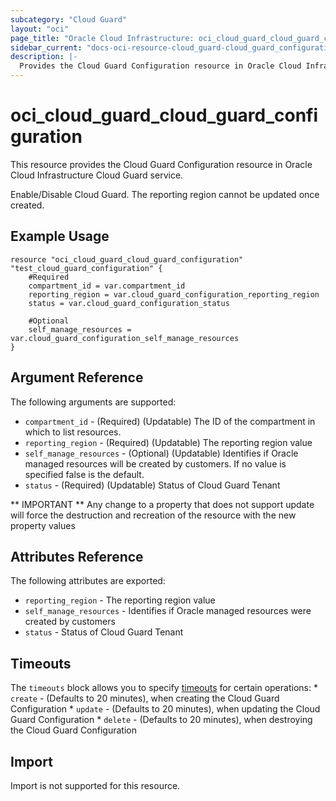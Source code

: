 ```yaml
---
subcategory: "Cloud Guard"
layout: "oci"
page_title: "Oracle Cloud Infrastructure: oci_cloud_guard_cloud_guard_configuration"
sidebar_current: "docs-oci-resource-cloud_guard-cloud_guard_configuration"
description: |-
  Provides the Cloud Guard Configuration resource in Oracle Cloud Infrastructure Cloud Guard service
---
```


# oci_cloud_guard_cloud_guard_configuration
This resource provides the Cloud Guard Configuration resource in Oracle Cloud Infrastructure Cloud Guard service.

Enable/Disable Cloud Guard. The reporting region cannot be updated once created.


## Example Usage

```hcl
resource "oci_cloud_guard_cloud_guard_configuration" "test_cloud_guard_configuration" {
	#Required
	compartment_id = var.compartment_id
	reporting_region = var.cloud_guard_configuration_reporting_region
	status = var.cloud_guard_configuration_status

	#Optional
	self_manage_resources = var.cloud_guard_configuration_self_manage_resources
}
```

## Argument Reference

The following arguments are supported:

* `compartment_id` - (Required) (Updatable) The ID of the compartment in which to list resources.
* `reporting_region` - (Required) (Updatable) The reporting region value
* `self_manage_resources` - (Optional) (Updatable) Identifies if Oracle managed resources will be created by customers. If no value is specified false is the default. 
* `status` - (Required) (Updatable) Status of Cloud Guard Tenant


** IMPORTANT **
Any change to a property that does not support update will force the destruction and recreation of the resource with the new property values

## Attributes Reference

The following attributes are exported:

* `reporting_region` - The reporting region value
* `self_manage_resources` - Identifies if Oracle managed resources were created by customers 
* `status` - Status of Cloud Guard Tenant

## Timeouts

The `timeouts` block allows you to specify [timeouts](https://registry.terraform.io/providers/oracle/oci/latest/docs/guides/changing_timeouts) for certain operations:
	* `create` - (Defaults to 20 minutes), when creating the Cloud Guard Configuration
	* `update` - (Defaults to 20 minutes), when updating the Cloud Guard Configuration
	* `delete` - (Defaults to 20 minutes), when destroying the Cloud Guard Configuration


## Import

Import is not supported for this resource.

